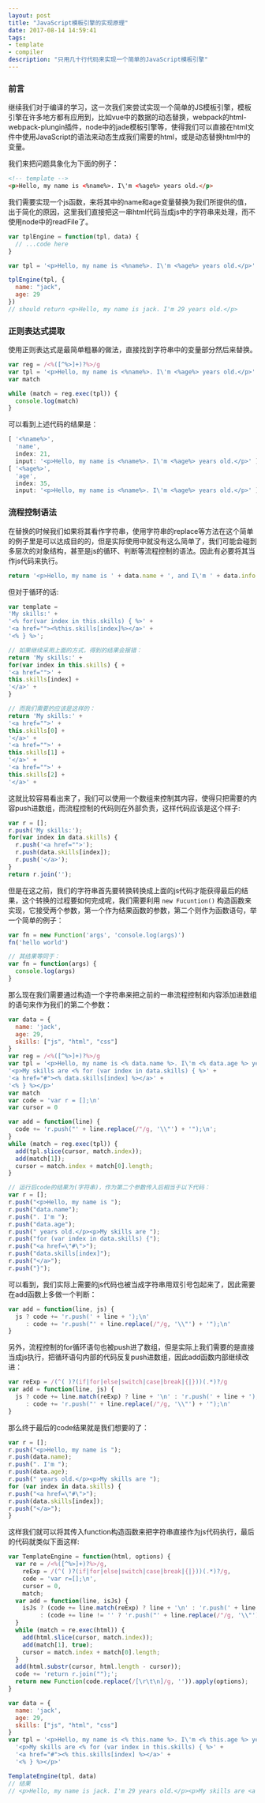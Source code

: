 ```yaml
---
layout: post
title: "JavaScript模板引擎的实现原理"
date: 2017-08-14 14:59:41
tags:
- template
- compiler
description: "只用几十行代码来实现一个简单的JavaScript模板引擎"
---
```


### 前言

继续我们对于编译的学习，这一次我们来尝试实现一个简单的JS模板引擎，模板引擎在许多地方都有应用到，比如vue中的数据的动态替换，webpack的html-webpack-plungin插件，node中的jade模板引擎等，使得我们可以直接在html文件中使用JavaScript的语法来动态生成我们需要的html，或是动态替换html中的变量。

我们来把问题具象化为下面的例子：

```html
<!-- template -->
<p>Hello, my name is <%name%>. I\'m <%age%> years old.</p>
```

我们需要实现一个js函数，来将其中的name和age变量替换为我们所提供的值，出于简化的原因，这里我们直接把这一串html代码当成js中的字符串来处理，而不使用node中的readFile了。

```js
var tplEngine = function(tpl, data) {
  // ...code here
}

var tpl = '<p>Hello, my name is <%name%>. I\'m <%age%> years old.</p>'

tplEngine(tpl, {
  name: "jack",
  age: 29
})
// should return <p>Hello, my name is jack. I'm 29 years old.</p>
```

### 正则表达式提取

使用正则表达式是最简单粗暴的做法，直接找到字符串中的变量部分然后来替换。

```js
var reg = /<%([^%>]+)?%>/g
var tpl = '<p>Hello, my name is <%name%>. I\'m <%age%> years old.</p>'
var match

while (match = reg.exec(tpl)) {
  console.log(match)
}
```

可以看到上述代码的结果是：

```js
[ '<%name%>',
  'name',
  index: 21,
  input: '<p>Hello, my name is <%name%>. I\'m <%age%> years old.</p>' ]
[ '<%age%>',
  'age',
  index: 35,
  input: '<p>Hello, my name is <%name%>. I\'m <%age%> years old.</p>' ]
```


### 流程控制语法

在替换的时候我们如果将其看作字符串，使用字符串的replace等方法在这个简单的例子里是可以达成目的的，但是实际使用中就没有这么简单了，我们可能会碰到多层次的对象结构，甚至是js的循环、判断等流程控制的语法。因此有必要将其当作js代码来执行。

```js
return '<p>Hello, my name is ' + data.name + ', and I\'m ' + data.info.age + ' years old.</p>'
```

但对于循环的话:

```js
var template = 
'My skills:' + 
'<% for(var index in this.skills) { %>' +
'<a href=""><%this.skills[index]%></a>' +
'<% } %>';

// 如果继续采用上面的方式，得到的结果会报错：
return 'My skills:' +
for(var index in this.skills) { +
'<a href="">' +
this.skills[index] +
'</a>' +
}

// 而我们需要的应该是这样的：
return 'My skills:' + 
'<a href="">' + 
this.skills[0] +
'</a>' +
'<a href="">' + 
this.skills[1] +
'</a>' +
'<a href="">' + 
this.skills[2] +
'</a>' +
```

这就比较容易看出来了，我们可以使用一个数组来控制其内容，使得只把需要的内容push进数组，而流程控制的代码则在外部负责，这样代码应该是这个样子:

```js
var r = [];
r.push('My skills:'); 
for(var index in data.skills) {
  r.push('<a href="">');
  r.push(data.skills[index]);
  r.push('</a>');
}
return r.join('');
```

但是在这之前，我们的字符串首先要转换转换成上面的js代码才能获得最后的结果，这个转换的过程要如何完成呢，我们需要利用 `new Fucuntion()` 构造函数来实现，它接受两个参数，第一个作为结果函数的参数，第二个则作为函数语句，举一个简单的例子：

```js
var fn = new Function('args', 'console.log(args)')
fn('hello world')

// 其结果等同于：
var fn = function(args) {
  console.log(args)
}
```

那么现在我们需要通过构造一个字符串来把之前的一串流程控制和内容添加进数组的语句来作为我们的第二个参数：

```js
var data = {
  name: 'jack',
  age: 29,
  skills: ["js", "html", "css"]
}
var reg = /<%([^%>]+)?%>/g
var tpl = '<p>Hello, my name is <% data.name %>. I\'m <% data.age %> years old.</p>' + 
'<p>My skills are <% for (var index in data.skills) { %>' +
'<a href="#"><% data.skills[index] %></a>' +
'<% } %></p>'
var match
var code = 'var r = [];\n'
var cursor = 0

var add = function(line) {
  code += 'r.push("' + line.replace(/"/g, '\\"') + '");\n';
}
while (match = reg.exec(tpl)) {
  add(tpl.slice(cursor, match.index));
  add(match[1]);
  cursor = match.index + match[0].length;
}

// 运行后code的结果为(字符串)，作为第二个参数传入后相当于以下代码：
var r = [];
r.push("<p>Hello, my name is ");
r.push("data.name");
r.push(". I'm ");
r.push("data.age");
r.push(" years old.</p><p>My skills are ");
r.push("for (var index in data.skills) {");
r.push("<a href=\"#\">");
r.push("data.skills[index]");
r.push("</a>");
r.push("}");
```

可以看到，我们实际上需要的js代码也被当成字符串用双引号包起来了，因此需要在add函数上多做一个判断：

```js
var add = function(line, js) {
  js ? code += 'r.push(' + line + ');\n'
     : code += 'r.push("' + line.replace(/"/g, '\\"') + '");\n'
}
```

另外，流程控制的for循环语句也被push进了数组，但是实际上我们需要的是直接当成js执行，把循环语句内部的代码反复push进数组，因此add函数内部继续改进：

```js
var reExp = /(^( )?(if|for|else|switch|case|break|{|}))(.*)?/g
var add = function(line, js) {
  js ? code += line.match(reExp) ? line + '\n' : 'r.push(' + line + ');\n'
     : code += 'r.push("' + line.replace(/"/g, '\\"') + '");\n'
}
```

那么终于最后的code结果就是我们想要的了：

```js
var r = [];
r.push("<p>Hello, my name is ");
r.push(data.name);
r.push(". I'm ");
r.push(data.age);
r.push(" years old.</p><p>My skills are ");
for (var index in data.skills) {
r.push("<a href=\"#\">");
r.push(data.skills[index]);
r.push("</a>");
}
```

这样我们就可以将其传入function构造函数来把字符串直接作为js代码执行，最后的代码就类似下面这样:

```js
var TemplateEngine = function(html, options) {
  var re = /<%([^%>]+)?%>/g,
    reExp = /(^( )?(if|for|else|switch|case|break|{|}))(.*)?/g,
    code = 'var r=[];\n',
    cursor = 0,
    match;
  var add = function(line, isJs) {
    isJs ? (code += line.match(reExp) ? line + '\n' : 'r.push(' + line + ');\n')
         : (code += line != '' ? 'r.push("' + line.replace(/"/g, '\\"') + '");\n' : '');
  }
  while (match = re.exec(html)) {
    add(html.slice(cursor, match.index));
    add(match[1], true);
    cursor = match.index + match[0].length;
  }
  add(html.substr(cursor, html.length - cursor));
  code += 'return r.join("");';
  return new Function(code.replace(/[\r\t\n]/g, '')).apply(options);
}

var data = {
  name: 'jack',
  age: 29,
  skills: ["js", "html", "css"]
}
var tpl = '<p>Hello, my name is <% this.name %>. I\'m <% this.age %> years old.</p>' +
  '<p>My skills are <% for (var index in this.skills) { %>' +
  '<a href="#"><% this.skills[index] %></a>' +
  '<% } %></p>'

TemplateEngine(tpl, data)
// 结果
// <p>Hello, my name is jack. I'm 29 years old.</p><p>My skills are <a href="#">js</a><a href="#">html</a><a href="#">css</a></p>
```
